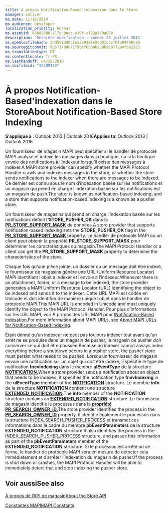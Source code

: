 ```yaml
---
title: À propos Notification-Based'indexation dans le Store
manager: soliver
ms.date: 11/16/2014
ms.audience: Developer
localization_priority: Normal
ms.assetid: b3685890-117c-9acc-e19f-cf22a349a088
description: 'Derniére modification : samedi 23 juillet 2011'
ms.openlocfilehash: 3dd551dd0c1ea229381e5dd01c5cf6fa04790c30
ms.sourcegitcommit: 8657170d071f9bcf680aba50b9c07f2a4fb82283
ms.translationtype: MT
ms.contentlocale: fr-FR
ms.lasthandoff: 04/28/2019
ms.locfileid: "33409173"
---
```

# <a name="about-notification-based-store-indexing"></a><span data-ttu-id="cbb4e-103">À propos Notification-Based'indexation dans le Store</span><span class="sxs-lookup"><span data-stu-id="cbb4e-103">About Notification-Based Store Indexing</span></span>

  
  
<span data-ttu-id="cbb4e-104">**S’applique à** : Outlook 2013 | Outlook 2016</span><span class="sxs-lookup"><span data-stu-id="cbb4e-104">**Applies to**: Outlook 2013 | Outlook 2016</span></span> 
  
<span data-ttu-id="cbb4e-105">Un fournisseur de magasin MAPI peut spécifier si le handler de protocole MAPI analyse et indexe les messages dans la boutique, ou si la boutique envoie des notifications à l’indexeur lorsqu’il existe des messages à indexer.</span><span class="sxs-lookup"><span data-stu-id="cbb4e-105">A MAPI store provider can specify whether the MAPI Protocol Handler crawls and indexes messages in the store, or whether the store sends notifications to the indexer when there are messages to be indexed.</span></span> <span data-ttu-id="cbb4e-106">Ce dernier est connu sous le nom d’indexation basée sur les notifications et un magasin qui prend en charge l’indexation basée sur les notifications est un magasin de push.</span><span class="sxs-lookup"><span data-stu-id="cbb4e-106">The latter is known as notification-based indexing, and a store that supports notification-based indexing is a known as a pusher store.</span></span>
  
<span data-ttu-id="cbb4e-107">Un fournisseur de magasins qui prend en charge l’indexation basée sur les notifications définit **l’STORE_PUSHER_OK** dans la **[PR_STORE_SUPPORT_MASK](pidtagstoresupportmask-canonical-property.md)** de données.</span><span class="sxs-lookup"><span data-stu-id="cbb4e-107">A store provider that supports notification-based indexing sets the **STORE_PUSHER_OK** flag in the **[PR_STORE_SUPPORT_MASK](pidtagstoresupportmask-canonical-property.md)** property.</span></span> <span data-ttu-id="cbb4e-108">Le handler de protocole MAPI ou un client peut obtenir la propriété **PR_STORE_SUPPORT_MASK** pour déterminer les caractéristiques du magasin.</span><span class="sxs-lookup"><span data-stu-id="cbb4e-108">The MAPI Protocol Handler or a client can get the **PR_STORE_SUPPORT_MASK** property to determine the characteristics of the store.</span></span> 
  
<span data-ttu-id="cbb4e-109">Chaque fois qu’une pièce jointe, un dossier ou un message doit être indexé, le fournisseur de magasins génère une URL (Uniform Resource Locator) MAPI identifiant l’objet à indexer et l’envoie à l’indexeur.</span><span class="sxs-lookup"><span data-stu-id="cbb4e-109">Whenever there is an attachment, folder, or a message to be indexed, the store provider generates a MAPI Uniform Resource Locator (URL) identifying the object to be indexed and sends it to the indexer.</span></span> <span data-ttu-id="cbb4e-110">Cette URL MAPI est codée en Unicode et doit identifier de manière unique l’objet dans le handler de protocole MAPI.</span><span class="sxs-lookup"><span data-stu-id="cbb4e-110">This MAPI URL is encoded in Unicode and must uniquely identify the object to the MAPI Protocol Handler.</span></span> <span data-ttu-id="cbb4e-111">Pour plus d’informations sur les URL MAPI, voir À propos des URL MAPI pour [lNotification-Based indexation.](about-mapi-urls-for-notification-based-indexing.md)</span><span class="sxs-lookup"><span data-stu-id="cbb4e-111">For more information about MAPI URLs, see [About MAPI URLs for Notification-Based Indexing](about-mapi-urls-for-notification-based-indexing.md).</span></span>
  
<span data-ttu-id="cbb4e-112">Étant donné qu’un indexeur ne peut pas toujours indexer tout avant qu’un arrêt ne se produise dans un magasin de pusher, le magasin de pusher doit conserver ce qui doit être poussée.</span><span class="sxs-lookup"><span data-stu-id="cbb4e-112">Because an indexer cannot always index everything before a shutdown occurs in a pusher store, the pusher store must persist what needs to be pushed.</span></span> <span data-ttu-id="cbb4e-113">Lorsqu’un fournisseur de magasin envoie une notification sur un objet qui doit être indexé, il spécifie le type de notification **fnevIndexing** dans le membre **ulEventType** de la structure **[NOTIFICATION.](notification.md)**</span><span class="sxs-lookup"><span data-stu-id="cbb4e-113">When a store provider sends a notification about an object that needs to be indexed, it specifies the notification type **fnevIndexing** in the **ulEventType** member of the **[NOTIFICATION](notification.md)** structure.</span></span> <span data-ttu-id="cbb4e-114">Le membre **info** de la structure **NOTIFICATION** contient une structure **[EXTENDED_NOTIFICATION](extended_notification.md)**.</span><span class="sxs-lookup"><span data-stu-id="cbb4e-114">The **info** member of the **NOTIFICATION** structure contains an **[EXTENDED_NOTIFICATION](extended_notification.md)** structure.</span></span> <span data-ttu-id="cbb4e-115">Le fournisseur de magasin identifie le processus dans la **[propriété PR_SEARCH_OWNER_ID.](pidtagsearchownerid-canonical-property.md)**</span><span class="sxs-lookup"><span data-stu-id="cbb4e-115">The store provider identifies the process in the **[PR_SEARCH_OWNER_ID](pidtagsearchownerid-canonical-property.md)** property.</span></span> <span data-ttu-id="cbb4e-116">Il identifie également le processus dans la structure [INDEX_SEARCH_PUSHER_PROCESS](index_search_pusher_process.md) et transmet ces informations dans le cadre du membre **pbEventParameters** de la structure **EXTENDED_NOTIFICATION** structure.</span><span class="sxs-lookup"><span data-stu-id="cbb4e-116">It also identifies the process in the [INDEX_SEARCH_PUSHER_PROCESS](index_search_pusher_process.md) structure, and passes this information as part of the **pbEventParameters** member of the **EXTENDED_NOTIFICATION** structure.</span></span> <span data-ttu-id="cbb4e-117">Si le processus est arrêté ou se ferme, le handler de protocole MAPI sera en mesure de détecter cela immédiatement et d’arrêter l’indexation du magasin de pusher.</span><span class="sxs-lookup"><span data-stu-id="cbb4e-117">If the process is shut down or crashes, the MAPI Protocol Handler will be able to immediately detect that and stop indexing the pusher store.</span></span> 
  
## <a name="see-also"></a><span data-ttu-id="cbb4e-118">Voir aussi</span><span class="sxs-lookup"><span data-stu-id="cbb4e-118">See also</span></span>



[<span data-ttu-id="cbb4e-119">À propos de l’API de magasin</span><span class="sxs-lookup"><span data-stu-id="cbb4e-119">About the Store API</span></span>](about-the-store-api.md)
  
[<span data-ttu-id="cbb4e-120">Constantes MAPI</span><span class="sxs-lookup"><span data-stu-id="cbb4e-120">MAPI Constants</span></span>](mapi-constants.md)

